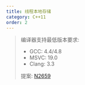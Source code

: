 ```yaml
---
title: 线程本地存储
category: C++11
order: 2
---
```


> 编译器支持最低版本要求:
> * GCC: 4.4/4.8
> * MSVC: 19.0
> * Clang: 3.3
>
> 提案: [N2659](http://www.open-std.org/jtc1/sc22/wg21/docs/papers/2008/n2659.htm)
